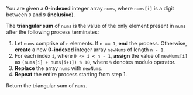 You are given a **0-indexed** integer array `nums`, where `nums[i]` is a digit between `0` and `9` (**inclusive**).

The **triangular sum** of `nums` is the value of the only element present in `nums` after the following process terminates:

1. Let `nums` comprise of `n` elements. If `n == 1`, **end** the process. Otherwise, **create** a new **0-indexed** integer array `newNums` of length `n - 1`.
2. For each index `i`, where `0 <= i < n - 1`, **assign** the value of `newNums[i]` as `(nums[i] + nums[i+1]) % 10`, where `%` denotes modulo operator.
3. **Replace** the array `nums` with `newNums`.
4. **Repeat** the entire process starting from step 1.

Return the triangular sum of `nums`.